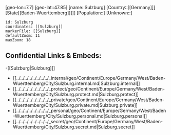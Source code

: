 ﻿---
location: [47.85,7.7]
mapzoom: [7,12] 
mapmarker: city 
type: City
tags:
- geo/City


SpocWebEntityId: 34664
isDeleted: false
confidential: public

---
[geo-lon::7.7]
[geo-lat::47.85]
[name::Sulzburg]
[Country::[[Germany]]]
[State[[Baden-Wuerttemberg]]]]]
[Population::]
[Unknown::]


```leaflet
id: Sulzburg
coordinates: [[Sulzburg]]
markerFile: [[Sulzburg]]
defaultZoom: 11 
maxZoom: 18
```


## Confidential Links & Embeds: 
-[[Sulzburg|Sulzburg]]] 
- [[../../../../../../../../_internal/geo/Continent/Europe/Germany/West/Baden-Wuerttemberg/City/Sulzburg.internal.md|Sulzburg.internal]] 
- [[../../../../../../../../_protect/geo/Continent/Europe/Germany/West/Baden-Wuerttemberg/City/Sulzburg.protect.md|Sulzburg.protect]] 
- [[../../../../../../../../_private/geo/Continent/Europe/Germany/West/Baden-Wuerttemberg/City/Sulzburg.private.md|Sulzburg.private]] 
- [[../../../../../../../../_personal/geo/Continent/Europe/Germany/West/Baden-Wuerttemberg/City/Sulzburg.personal.md|Sulzburg.personal]] 
- [[../../../../../../../../_secret/geo/Continent/Europe/Germany/West/Baden-Wuerttemberg/City/Sulzburg.secret.md|Sulzburg.secret]] 
